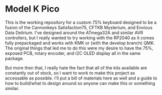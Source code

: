 # Model K Pico
This is the working repository for a custom 75% keyboard designed to be a fusion of the Cannonkeys Satisfaction75, CFTKB Mysterium, and Envious Data Delirium. I've designed around the ATmega32A and similar AVR controllers, but I really wanted to try working with the RP2040 as it comes fully prepackaged and works with KMK or (with the develop branch) QMK. The original things that led me to do this were my desire to have the 75%, exposed PCB, rotary encoder, and I2C OLED display all in the same package. 

But more then that, I really hate the fact that all of the kits available are constantly out of stock, so I want to work to make this project as accessable as possible. I'll put a bill of materials here as well and a guide to how to build/what to design around so anyone can make this or something similar.